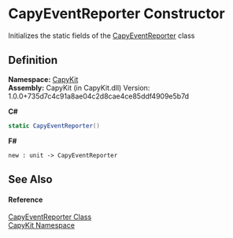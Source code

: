 # CapyEventReporter Constructor


Initializes the static fields of the <a href="T_CapyKit_CapyEventReporter.md">CapyEventReporter</a> class



## Definition
**Namespace:** <a href="N_CapyKit.md">CapyKit</a>  
**Assembly:** CapyKit (in CapyKit.dll) Version: 1.0.0+735d7c4c91a8ae04c2d8cae4ce85ddf4909e5b7d

**C#**
``` C#
static CapyEventReporter()
```
**F#**
``` F#
new : unit -> CapyEventReporter
```



## See Also


#### Reference
<a href="T_CapyKit_CapyEventReporter.md">CapyEventReporter Class</a>  
<a href="N_CapyKit.md">CapyKit Namespace</a>  
